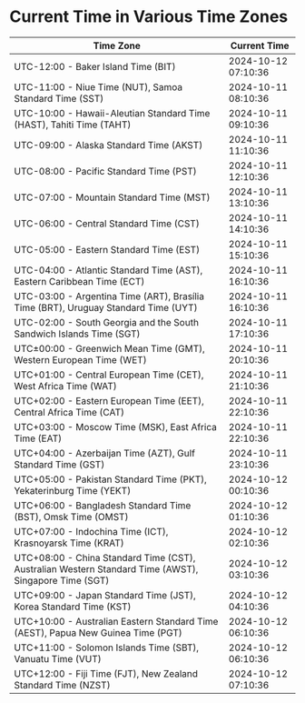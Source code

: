 # Current Time in Various Time Zones

| Time Zone | Current Time |
|-----------|--------------|
| UTC-12:00 - Baker Island Time (BIT) | 2024-10-12 07:10:36 |
| UTC-11:00 - Niue Time (NUT), Samoa Standard Time (SST) | 2024-10-11 08:10:36 |
| UTC-10:00 - Hawaii-Aleutian Standard Time (HAST), Tahiti Time (TAHT) | 2024-10-11 09:10:36 |
| UTC-09:00 - Alaska Standard Time (AKST) | 2024-10-11 11:10:36 |
| UTC-08:00 - Pacific Standard Time (PST) | 2024-10-11 12:10:36 |
| UTC-07:00 - Mountain Standard Time (MST) | 2024-10-11 13:10:36 |
| UTC-06:00 - Central Standard Time (CST) | 2024-10-11 14:10:36 |
| UTC-05:00 - Eastern Standard Time (EST) | 2024-10-11 15:10:36 |
| UTC-04:00 - Atlantic Standard Time (AST), Eastern Caribbean Time (ECT) | 2024-10-11 16:10:36 |
| UTC-03:00 - Argentina Time (ART), Brasília Time (BRT), Uruguay Standard Time (UYT) | 2024-10-11 16:10:36 |
| UTC-02:00 - South Georgia and the South Sandwich Islands Time (SGT) | 2024-10-11 17:10:36 |
| UTC±00:00 - Greenwich Mean Time (GMT), Western European Time (WET) | 2024-10-11 20:10:36 |
| UTC+01:00 - Central European Time (CET), West Africa Time (WAT) | 2024-10-11 21:10:36 |
| UTC+02:00 - Eastern European Time (EET), Central Africa Time (CAT) | 2024-10-11 22:10:36 |
| UTC+03:00 - Moscow Time (MSK), East Africa Time (EAT) | 2024-10-11 22:10:36 |
| UTC+04:00 - Azerbaijan Time (AZT), Gulf Standard Time (GST) | 2024-10-11 23:10:36 |
| UTC+05:00 - Pakistan Standard Time (PKT), Yekaterinburg Time (YEKT) | 2024-10-12 00:10:36 |
| UTC+06:00 - Bangladesh Standard Time (BST), Omsk Time (OMST) | 2024-10-12 01:10:36 |
| UTC+07:00 - Indochina Time (ICT), Krasnoyarsk Time (KRAT) | 2024-10-12 02:10:36 |
| UTC+08:00 - China Standard Time (CST), Australian Western Standard Time (AWST), Singapore Time (SGT) | 2024-10-12 03:10:36 |
| UTC+09:00 - Japan Standard Time (JST), Korea Standard Time (KST) | 2024-10-12 04:10:36 |
| UTC+10:00 - Australian Eastern Standard Time (AEST), Papua New Guinea Time (PGT) | 2024-10-12 06:10:36 |
| UTC+11:00 - Solomon Islands Time (SBT), Vanuatu Time (VUT) | 2024-10-12 06:10:36 |
| UTC+12:00 - Fiji Time (FJT), New Zealand Standard Time (NZST) | 2024-10-12 07:10:36 |

